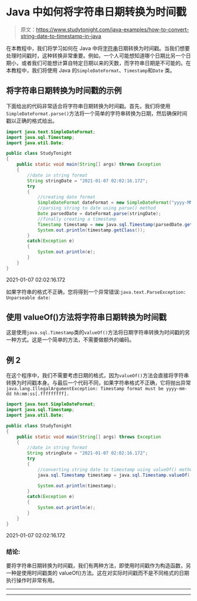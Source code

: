 # Java 中如何将字符串日期转换为时间戳

> 原文：<https://www.studytonight.com/java-examples/how-to-convert-string-date-to-timestamp-in-java>

在本教程中，我们将学习如何在 Java 中将[字符串](https://www.studytonight.com/java/string-handling-in-java.php)日期转换为时间戳。当我们想要处理时间戳时，这种转换非常重要。例如，一个人可能想知道哪个日期比另一个日期小，或者我们可能想计算自特定日期以来的天数，而字符串日期是不可能的。在本教程中，我们将使用 Java 的`SimpleDateFormat`、`Timestamp`和`Date` 类。

## 将字符串日期转换为时间戳的示例

下面给出的代码非常适合将字符串日期转换为时间戳。首先，我们将使用`SimpleDateFormat.parse()`方法将一个简单的字符串转换为日期，然后确保时间戳以正确的格式给出。

```java
import java.text.SimpleDateFormat;
import java.sql.Timestamp;  
import java.util.Date;

public class StudyTonight 
{ 
	public static void main(String[] args) throws Exception 
	{ 
		//date in string format
		String stringDate = "2021-01-07 02:02:16.172";
		try
		{
			//creating date format
			SimpleDateFormat dateFormat = new SimpleDateFormat("yyyy-MM-dd hh:mm:ss.SSS");
			//parsing string to date using parse() method
			Date parsedDate = dateFormat.parse(stringDate);
			//finally creating a timestamp
			Timestamp timestamp = new java.sql.Timestamp(parsedDate.getTime());
			System.out.println(timestamp.getClass());
		}
		catch(Exception e)
		{   
			System.out.println(e);
		}
	} 
} 
```

2021-01-07 02:02:16.172

如果字符串的格式不正确，您将得到一个异常错误:`java.text.ParseException: Unparseable date:`

## 使用 valueOf()方法将字符串日期转换为时间戳

这是使用`java.sql.Timestamp`类的`valueOf()`方法将日期字符串转换为时间戳的另一种方式。这是一个简单的方法，不需要做额外的编码。

## 例 2

在这个程序中，我们不需要考虑日期的格式，因为`valueOf()`方法会直接将字符串转换为时间戳本身。与最后一个代码不同，如果字符串格式不正确，它将抛出异常`java.lang.IllegalArgumentException: Timestamp format must be yyyy-mm-dd hh:mm:ss[.fffffffff].`

```java
import java.text.SimpleDateFormat;
import java.sql.Timestamp;  
import java.util.Date;

public class StudyTonight 
{ 
	public static void main(String[] args) throws Exception 
	{ 
		//date in string format
		String stringDate = "2021-01-07 02:02:16.172";
		try
		{
			//converting string date to timestamp using valueOf() method
			java.sql.Timestamp timestamp = java.sql.Timestamp.valueOf( stringDate );

			System.out.println(timestamp);
		}
		catch(Exception e)
		{   
			System.out.println(e);
		}
	} 
}
```

2021-01-07 02:02:16.172

### 结论:

要将字符串日期转换为时间戳，我们有两种方法，即使用时间戳作为构造函数，另一种是使用时间戳类的 valueOf()方法。这在对实际时间戳而不是不同格式的日期执行操作时非常有用。

* * *

* * *
